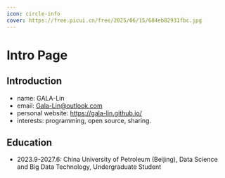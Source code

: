```yaml
---
icon: circle-info
cover: https://free.picui.cn/free/2025/06/15/684eb82931fbc.jpg
---
```


# Intro Page

## Introduction

- name: GALA-Lin
- email: <EMAIL>Gala-Lin@outlook.com</EMAIL>
- personal website: https://gala-lin.github.io/
- interests: programming, open source, sharing.

## Education

- 2023.9-2027.6: China University of Petroleum (Beijing), Data Science and Big Data Technology, Undergraduate Student
